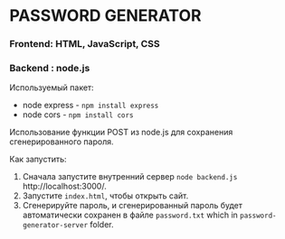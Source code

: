 # PASSWORD GENERATOR 

### Frontend: HTML, JavaScript, CSS
### Backend : node.js 

Используемый пакет:
- node express - `npm install express`
- node cors - `npm install cors`

Использование функции POST из node.js для сохранения сгенерированного пароля.

Как запустить:
1. Сначала запустите внутренний сервер `node backend.js` http://localhost:3000/.
2. Запустите `index.html`, чтобы открыть сайт.
3. Сгенерируйте пароль, и сгенерированный пароль будет автоматически сохранен в файле `password.txt` which in `password-generator-server` folder.